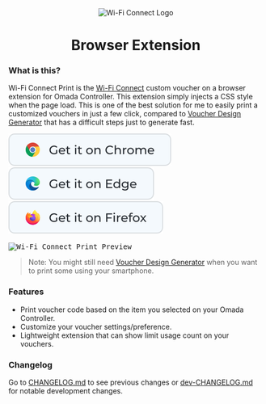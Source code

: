 <div align="center">
  <img src="https://raw.githubusercontent.com/MinecraftJohn/wifi-connect-print/7e1616bb16e32a9a99baa786ea3a995e8cb69ef8/github/svg/wi-fi-connect-browser-extension-logo.svg" alt="Wi-Fi Connect Logo"/>
  <h1>Browser Extension</h1>
</div>

### What is this?

Wi-Fi Connect Print is the [Wi-Fi Connect](https://github.com/MinecraftJohn/wifi-connect) custom voucher on a browser extension for Omada Controller. This extension simply injects a CSS style when the page load. This is one of the best solution for me to easily print a customized vouchers in just a few click, compared to [Voucher Design Generator](https://github.com/MinecraftJohn/voucher-generator) that has a difficult steps just to generate fast.

[![Get it on Edge](/github/svg/chrome-get-it-on.svg)]()
[![Get it on Edge](/github/svg/edge-get-it-on.svg)](https://microsoftedge.microsoft.com/addons/detail/jnnoepbnbceggomelmhelcnjdddbgecg)
[![Get it on Edge](/github/svg/firefox-get-it-on.svg)]()

<kbd><img src="https://raw.githubusercontent.com/MinecraftJohn/wifi-connect-print/7e1616bb16e32a9a99baa786ea3a995e8cb69ef8/github/img/wi-fi-connect-print-preview.png" alt="Wi-Fi Connect Print Preview"></kbd>

> Note: You might still need [Voucher Design Generator](https://minecraftjohn.github.io/voucher-generator/) when you want to print some using your smartphone.

### Features

- Print voucher code based on the item you selected on your Omada Controller.
- Customize your voucher settings/preference.
- Lightweight extension that can show limit usage count on your vouchers.

### Changelog

Go to [CHANGELOG.md](https://github.com/MinecraftJohn/wifi-connect-print/blob/main/CHANGELOG.md) to see previous changes or [dev-CHANGELOG.md](https://github.com/MinecraftJohn/wifi-connect-print/blob/development/dev-CHANGELOG.md) for notable development changes.
